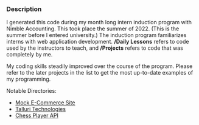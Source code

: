 ### Description
I generated this code during my month long intern induction program with Nimble Accounting. This took place the summer of 2022. (This is the summer before I entered  university.) The induction program familiarizes interns with web application development. **/Daily Lessons** refers to code used by the instructors to teach, and **/Projects** refers to code that was completely by me.

My coding skills steadily improved over the course of the program. Please refer to the later projects in the list to get the most up-to-date examples of my programming.

Notable Directories:
* [Mock E-Commerce Site](https://github.com/sai-nayunipati/Hallmark-Induction-Projects/tree/main/Projects/13.%20Mock%20E-Commerce%20Site)
* [Talluri Technologies](https://github.com/sai-nayunipati/Hallmark-Induction-Projects/tree/main/Projects/17.%20Remade%20Talluri%20Technologies%20Website)
* [Chess Player API](https://github.com/sai-nayunipati/Hallmark-Induction-Projects/tree/main/Projects/15.%20API%20With%20Flask%20and%20MongoDB)
